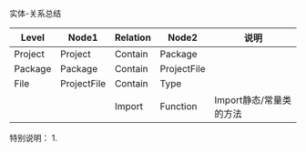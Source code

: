 实体-关系总结

| Level   | Node1         | Relation   | Node2        | 说明      |
|  ----   | ----          |  ----      | ----         | ----     |
| Project | Project       | Contain    | Package      |          |
| Package | Package       | Contain    | ProjectFile  |          |
| File    | ProjectFile   | Contain    | Type         |          |
|         |               | Import     | Function    |Import静态/常量类的方法| 




特别说明：
1.